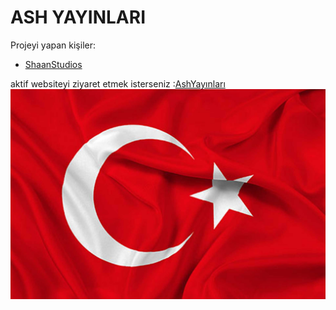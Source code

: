 # ASH YAYINLARI 
Projeyi yapan kişiler:
- [ShaanStudios](https://github.com/ShaanStudios)

aktif websiteyi ziyaret etmek isterseniz :[AshYayınları](http://www.ashyayinlari.rf.gd/)
![Türkiye Bayrağı](https://github.com/ShaanStudios/ASHYAYINLARI/blob/main/Codes/bayrak.jpg)
